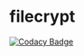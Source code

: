 # filecrypt
[![Codacy Badge](https://api.codacy.com/project/badge/Grade/fa80e39fc9164155bff92e15173e4040)](https://app.codacy.com/gh/flew-software/filecrypt?utm_source=github.com&utm_medium=referral&utm_content=flew-software/filecrypt&utm_campaign=Badge_Grade)